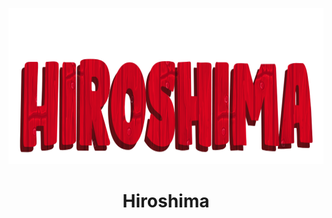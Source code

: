 <p align="center">
  <img src="../assets/label.png" height=250 />
<p/>

<h1 align="center">Hiroshima<h1/>
